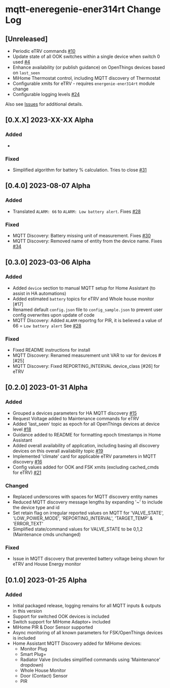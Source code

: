 # mqtt-eneregenie-ener314rt Change Log

## [Unreleased]

* Periodic eTRV commands [#10](https://github.com/Achronite/mqtt-energenie-ener314rt/issues/10)
* Update state of all OOK switches within a single device when switch 0 used [#4](https://github.com/Achronite/mqtt-energenie-ener314rt/issues/4)
* Enhance availability (or publish guidance) on OpenThings devices based on `last_seen`
* MiHome Thermostat control, including MQTT discovery of Thermostat
* Configurable xmits for eTRV - requires `energenie-ener314rt` module change
* Configurable logging levels [#24](https://github.com/Achronite/mqtt-energenie-ener314rt/issues/24)

Also see [Issues](https://github.com/Achronite/mqtt-energenie-ener314rt/issues) for additional details.

## [0.X.X] 2023-XX-XX Alpha

### Added

* 

### Fixed

* Simplified algorithm for battery % calculation. Tries to close [#31](https://github.com/Achronite/mqtt-energenie-ener314rt/issues/31)

## [0.4.0] 2023-08-07 Alpha

### Added

* Translated `ALARM: 66` to `ALARM: Low battery alert`. Fixes [#28](https://github.com/Achronite/mqtt-energenie-ener314rt/issues/28)

### Fixed

* MQTT Discovery: Battery missing unit of measurement. Fixes [#30](https://github.com/Achronite/mqtt-energenie-ener314rt/issues/30)
* MQTT Discovery: Removed name of entity from the device name. Fixes [#34](https://github.com/Achronite/mqtt-energenie-ener314rt/issues/34)

## [0.3.0] 2023-03-06 Alpha

### Added

* Added `device` section to manual MQTT setup for Home Assistant (to assist in HA automations)
* Added estimated `battery` topics for eTRV and Whole house monitor [#17]
* Renamed default `config.json` file to `config_sample.json` to prevent user config overwrites upon update of code
* MQTT Discovery: Added `ALARM` reportng for PIR, it is believed a value of 66 = `Low battery alert` See [#28](https://github.com/Achronite/mqtt-energenie-ener314rt/issues/28)

### Fixed

* Fixed README instructions for install
* MQTT Discovery: Renamed measurement unit VAR to var for devices #[#25]
* MQTT Discovery: Fixed REPORTING_INTERVAL device_class [#26] for eTRV

## [0.2.0] 2023-01-31 Alpha

### Added
* Grouped a devices parameters for HA MQTT discovery [#15](https://github.com/Achronite/mqtt-energenie-ener314rt/issues/15)
* Request Voltage added to Maintenance commands for eTRV
* Added 'last_seen' topic as epoch for all OpenThings devices at device level [#18](https://github.com/Achronite/mqtt-energenie-ener314rt/issues/18)
* Guidance added to README for formatting epoch timestamps in Home Assistant
* Added overall availability of application, including basing all discovery devices on this overall availability topic [#19](https://github.com/Achronite/mqtt-energenie-ener314rt/issues/15)
* Implemented 'climate' card for applicable eTRV parameters in MQTT discovery [#16](https://github.com/Achronite/mqtt-energenie-ener314rt/issues/16)
* Config values added for OOK and FSK xmits (excluding cached_cmds for eTRV) [#21](https://github.com/Achronite/mqtt-energenie-ener314rt/issues/21)

### Changed
* Replaced underscores with spaces for MQTT discovery entity names
* Reduced MQTT discovery message lengths by expanding '~' to include the device type and id
* Set retain flag on irregular reported values on MQTT for 'VALVE_STATE', 'LOW_POWER_MODE', 'REPORTING_INTERVAL', 'TARGET_TEMP' & 'ERROR_TEXT'
* Simplified state/command values for VALVE_STATE to be 0,1,2 (Maintenance cmds unchanged)

### Fixed
* Issue in MQTT discovery that prevented battery voltage being shown for eTRV and House Energy monitor


## [0.1.0] 2023-01-25 Alpha

### Added
* Initial packaged release, logging remains for all MQTT inputs & outputs in this version
* Support for switched OOK devices is included
* Switch support for MiHome Adaptor+ included
* MiHome PIR & Door Sensor supported
* Async monitoring of all known parameters for FSK/OpenThings devices is included
* Home Assistant MQTT Discovery added for MiHome devices:
  - Monitor Plug
  - Smart Plug+
  - Radiator Valve (includes simplified commands using 'Maintenance' dropdown)
  - Whole House Monitor
  - Door (Contact) Sensor
  - PIR
